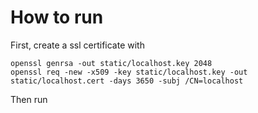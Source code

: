# How to run
First, create a ssl certificate with 
```
openssl genrsa -out static/localhost.key 2048 
openssl req -new -x509 -key static/localhost.key -out static/localhost.cert -days 3650 -subj /CN=localhost
```

Then run 
```

```